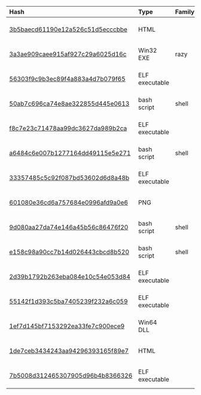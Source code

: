 |Hash|Type|Family|First_Seen|Name|
|:--|:--|:--|:--|:--|
|[3b5baecd61190e12a526c51d5ecccbbe](https://www.virustotal.com/gui/file/3b5baecd61190e12a526c51d5ecccbbe)|HTML||2018-09-17 14:51:55|3b5baecd61190e12a526c51d5ecccbbe.virus|
|[3a3ae909caee915af927c29a6025d16c](https://www.virustotal.com/gui/file/3a3ae909caee915af927c29a6025d16c)|Win32 EXE|razy|2018-09-17 14:20:28|Visual Studio setup bootstrapper|
|[56303f9c9b3ec89f4a883a4d7b079f65](https://www.virustotal.com/gui/file/56303f9c9b3ec89f4a883a4d7b079f65)|ELF executable||2018-09-06 06:58:40|56303f9c9b3ec89f4a883a4d7b079f65.virus|
|[50ab7c696ca74e8ae322855d445e0613](https://www.virustotal.com/gui/file/50ab7c696ca74e8ae322855d445e0613)|bash script|shell|2018-08-30 02:13:16|VirusShare_50ab7c696ca74e8ae322855d445e0613.sh|
|[f8c7e23c71478aa99dc3627da989b2ca](https://www.virustotal.com/gui/file/f8c7e23c71478aa99dc3627da989b2ca)|ELF executable||2018-08-29 13:39:31|f8c7e23c71478aa99dc3627da989b2ca.virus|
|[a6484c6e007b1277164dd49115e5e271](https://www.virustotal.com/gui/file/a6484c6e007b1277164dd49115e5e271)|bash script|shell|2018-08-29 13:33:05|a6484c6e007b1277164dd49115e5e271.virus|
|[33357485c5c92f087bd53602d6d8a48b](https://www.virustotal.com/gui/file/33357485c5c92f087bd53602d6d8a48b)|ELF executable||2018-08-16 07:27:52|33357485c5c92f087bd53602d6d8a48b.virus|
|[601080e36cd6a757684e0996afd9a0e6](https://www.virustotal.com/gui/file/601080e36cd6a757684e0996afd9a0e6)|PNG||2018-08-07 22:20:39|601080e36cd6a757684e0996afd9a0e6.virus|
|[9d080aa27da74e146a45b56c86476f20](https://www.virustotal.com/gui/file/9d080aa27da74e146a45b56c86476f20)|bash script|shell|2018-07-20 10:56:58|9d080aa27da74e146a45b56c86476f20.virus|
|[e158c98a90cc7b14d026443cbcd8b520](https://www.virustotal.com/gui/file/e158c98a90cc7b14d026443cbcd8b520)|bash script|shell|2018-07-17 09:10:18|VirusShare_e158c98a90cc7b14d026443cbcd8b520.sh|
|[2d39b1792b263eba084e10c54e053d84](https://www.virustotal.com/gui/file/2d39b1792b263eba084e10c54e053d84)|ELF executable||2018-07-06 04:51:24|2d39b1792b263eba084e10c54e053d84.virus|
|[55142f1d393c5ba7405239f232a6c059](https://www.virustotal.com/gui/file/55142f1d393c5ba7405239f232a6c059)|ELF executable||2018-07-02 03:04:05|XbashX|
|[1ef7d145bf7153292ea33fe7c900ece9](https://www.virustotal.com/gui/file/1ef7d145bf7153292ea33fe7c900ece9)|Win64 DLL||2018-06-26 05:11:31|/media/freddie/Seagate Expansion Drive/aptmalware/SampleLibraryAUG2019/Coinminers/msxml.exe|
|[1de7ceb3434243aa94296393165f89e7](https://www.virustotal.com/gui/file/1de7ceb3434243aa94296393165f89e7)|HTML||2018-06-12 19:14:37|1de7ceb3434243aa94296393165f89e7.virus|
|[7b5008d312465307905d96b4b8366326](https://www.virustotal.com/gui/file/7b5008d312465307905d96b4b8366326)|ELF executable||2018-06-10 02:08:40|7b5008d312465307905d96b4b8366326.virus|
